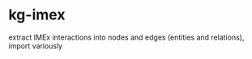 # kg-imex
extract IMEx interactions into nodes and edges (entities and relations), import variously
